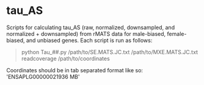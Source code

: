 # tau_AS

Scripts for calculating tau_AS (raw, normalized, downsampled, and normalized + downsampled) from rMATS data for male-biased, female-biased, and unbiased genes.
Each script is run as follows:

> python Tau_##.py /path/to/SE.MATS.JC.txt /path/to/MXE.MATS.JC.txt readcoverage /path/to/coordinates

Coordinates should be in tab separated format like so:
'ENSAPLG00000021936 MB'
